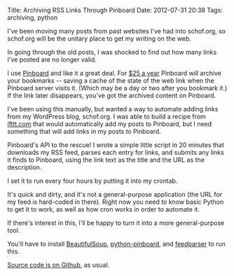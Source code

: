 Title: Archiving RSS Links Through Pinboard
Date: 2012-07-31 20:38
Tags: archiving, python

I've been moving many posts from past websites I've had into schof.org,
so schof.org will be the unitary place to get my writing on the web.

In going through the old posts, I was shocked to find out how many links
I've posted are no longer valid.

I use [Pinboard](http://pinboard.in) and like it a great deal. For [$25
a year](http://pinboard.in/tour/#archive) Pinboard will archive your
bookmarks -- saving a cache of the state of the web link when the
Pinboard server visits it. (Which may be a day or two after you bookmark
it.) If the link later disappears, you've got the archived content on
Pinboard.

I've been using this manually, but wanted a way to automate adding links
from my WordPress blog, schof.org. I was able to build a recipe from
[ifttt.com](http://ifttt.com/) that would automatically add my posts to
Pinboard, but I need something that will add links in my posts to
Pinboard.

Pinboard's API to the rescue! I wrote a simple little script in 20
minutes that downloads my RSS feed, parses each entry for links, and
submits any links it finds to Pinboard, using the link text as the title
and the URL as the description.

I set it to run every four hours by putting it into my crontab.

It's quick and dirty, and it's not a general-purpose application (the
URL for my feed is hard-coded in there). Right now you need to know
basic Python to get it to work, as well as how cron works in order to
automate it.

If there's interest in this, I'll be happy to turn it into a more
general-purpose tool.

You'll have to install
[BeautifulSoup](http://www.crummy.com/software/BeautifulSoup/),
[python-pinboard](https://github.com/mgan59/python-pinboard), and
[feedparser](http://code.google.com/p/feedparser/) to run this.

[Source code is on
Github](https://github.com/johnmarkschofield/WordPress-To-Pinboard-Archive),
as usual.

